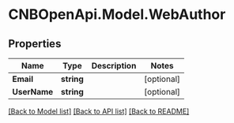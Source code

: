 # CNBOpenApi.Model.WebAuthor

## Properties

Name | Type | Description | Notes
------------ | ------------- | ------------- | -------------
**Email** | **string** |  | [optional] 
**UserName** | **string** |  | [optional] 

[[Back to Model list]](../../README.md#documentation-for-models) [[Back to API list]](../../README.md#documentation-for-api-endpoints) [[Back to README]](../../README.md)

